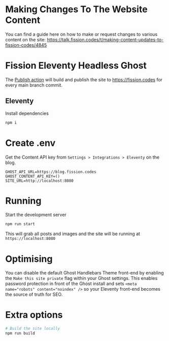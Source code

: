 # Making Changes To The Website Content

You can find a guide here on how to make or request changes to various content on the site:
https://talk.fission.codes/t/making-content-updates-to-fission-codes/4845

# Fission Eleventy Headless Ghost

The [Publish action](https://github.com/fission-suite/landing-page/actions/workflows/publish.yml) will build and publish the site to https://fission.codes for every main branch commit.

## Eleventy

Install dependencies

```bash
npm i
```

# Create .env

Get the Content API key from `Settings > Integrations > Eleventy` on the blog.

```
GHOST_API_URL=https://blog.fission.codes
GHOST_CONTENT_API_KEY=()
SITE_URL=http://localhost:8080
```

# Running

Start the development server

```bash
npm run start
```

This will grab all posts and images and the site will be running at `https://localhost:8080`
# Optimising

You can disable the default Ghost Handlebars Theme front-end by enabling the `Make this site private` flag within your Ghost settings. This enables password protection in front of the Ghost install and sets `<meta name="robots" content="noindex" />` so your Eleventy front-end becomes the source of truth for SEO.

# Extra options

```bash
# Build the site locally
npm run build
```
